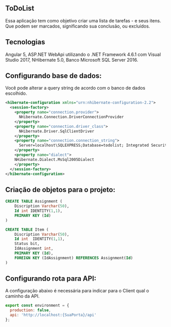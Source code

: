## ToDoList
Essa aplicação tem como objetivo criar uma lista de tarefas - e seus itens. Que podem ser marcados, significando sua conclusão, ou excluídos.

## Tecnologias
Angular 5, ASP.NET WebApi utilizando o .NET Framework 4.6.1 com Visual Studio 2017, NHibernate 5.0, Banco Microsoft SQL Server 2016.

## Configurando base de dados: 
Você pode alterar a query string de acordo com o banco de dados escolhido.

```xml
<hibernate-configuration xmlns="urn:nhibernate-configuration-2.2">
  <session-factory>
    <property name="connection.provider">
      NHibernate.Connection.DriverConnectionProvider
    </property>
    <property name="connection.driver_class">
      NHibernate.Driver.SqlClientDriver
    </property>
    <property name="connection.connection_string">
      Server=localhost\SQLEXPRESS;Database=todolist; Integrated Security=True;
    </property>
    <property name="dialect">
    NHibernate.Dialect.MsSql2005Dialect
    </property>
  </session-factory>
</hibernate-configuration>
```

## Criação de objetos para o projeto:
```sql
CREATE TABLE Assignment (
	Discription Varchar(50),
	Id int IDENTITY(1,1),
    PRIMARY KEY (Id)
)
```
```sql
CREATE TABLE Item (
	Discription Varchar(50),
	Id int  IDENTITY(1,1),
	Status bit,
	IdAssignment int,
    PRIMARY KEY (Id),
	FOREIGN KEY (IdAssignment) REFERENCES Assignment(Id)
)
```

## Configurando rota para API:
A configuração abaixo é necessária para indicar para o Client qual o caminho da API.
```javascript
export const environment = {
  production: false,
  api: 'http://localhost:{SuaPorta}/api'
};
```
